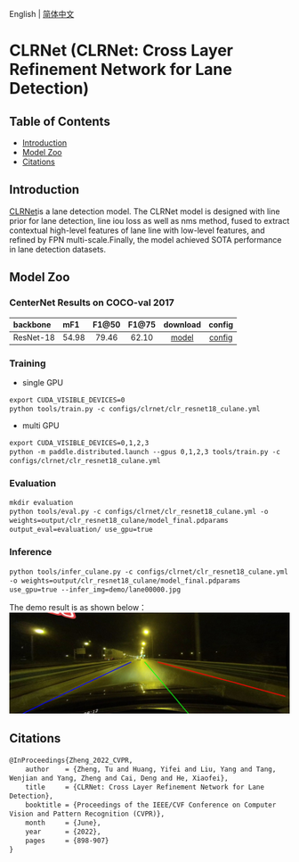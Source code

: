 English | [简体中文](README_cn.md)

# CLRNet (CLRNet: Cross Layer Refinement Network for Lane Detection)

## Table of Contents
- [Introduction](#Introduction)
- [Model Zoo](#Model_Zoo)
- [Citations](#Citations)

## Introduction

[CLRNet](https://arxiv.org/abs/2203.10350)is a lane detection model. The CLRNet model is designed with line prior for lane detection, line iou loss as well as nms method, fused to extract contextual high-level features of lane line with low-level features, and refined by FPN multi-scale.Finally, the model achieved SOTA performance in lane detection datasets.

## Model Zoo

### CenterNet Results on COCO-val 2017

| backbone       | mF1 | F1@50   |    F1@75    | download | config |
| :--------------| :------- |  :----: | :------: | :----: |:-----: |
| ResNet-18         | 54.98 |  79.46  |    62.10   | [model]() | [config](./clr_resnet18_culane.yml) |


### Training
- single GPU
```shell
export CUDA_VISIBLE_DEVICES=0
python tools/train.py -c configs/clrnet/clr_resnet18_culane.yml
```
- multi GPU
```shell
export CUDA_VISIBLE_DEVICES=0,1,2,3
python -m paddle.distributed.launch --gpus 0,1,2,3 tools/train.py -c configs/clrnet/clr_resnet18_culane.yml
```

### Evaluation 
```shell
mkdir evaluation
python tools/eval.py -c configs/clrnet/clr_resnet18_culane.yml -o weights=output/clr_resnet18_culane/model_final.pdparams output_eval=evaluation/ use_gpu=true
```

### Inference
```shell
python tools/infer_culane.py -c configs/clrnet/clr_resnet18_culane.yml -o weights=output/clr_resnet18_culane/model_final.pdparams use_gpu=true --infer_img=demo/lane00000.jpg
```
The demo result is as shown below：
![](../../demo/lane00000_result.jpg)

## Citations
```
@InProceedings{Zheng_2022_CVPR,
    author    = {Zheng, Tu and Huang, Yifei and Liu, Yang and Tang, Wenjian and Yang, Zheng and Cai, Deng and He, Xiaofei},
    title     = {CLRNet: Cross Layer Refinement Network for Lane Detection},
    booktitle = {Proceedings of the IEEE/CVF Conference on Computer Vision and Pattern Recognition (CVPR)},
    month     = {June},
    year      = {2022},
    pages     = {898-907}
}
```
